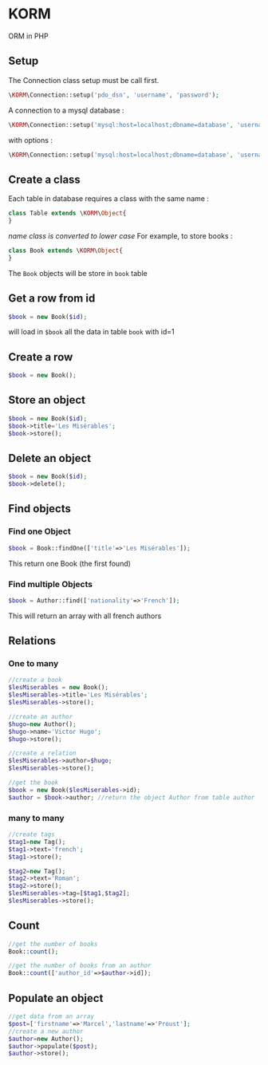 # KORM
ORM in PHP


## Setup

The Connection class setup must be call first.

``` php
\KORM\Connection::setup('pdo_dsn', 'username', 'password');
```

A connection to a mysql database :

``` php
\KORM\Connection::setup('mysql:host=localhost;dbname=database', 'username', 'password');
```

with options :

``` php
\KORM\Connection::setup('mysql:host=localhost;dbname=database', 'username', 'password', array(\PDO::MYSQL_ATTR_INIT_COMMAND => 'SET NAMES \'UTF8\''));
```

## Create a class

Each table in database requires a class with the same name :

``` php
class Table extends \KORM\Object{
}
```

_name class is converted to lower case_
For example, to store books :

``` php
class Book extends \KORM\Object{
}
```

The `Book` objects will be store in `book` table

## Get a row from id

``` php
$book = new Book($id);
```

will load in `$book` all the data in table `book` with id=1

## Create a row

``` php
$book = new Book();
```

## Store an object

``` php
$book = new Book($id);
$book->title='Les Misérables';
$book->store();
```

## Delete an object

``` php
$book = new Book($id);
$book->delete();
```

## Find objects

### Find one Object

``` php
$book = Book::findOne(['title'=>'Les Misérables']);
```

This return one Book (the first found)

### Find multiple Objects

``` php
$book = Author::find(['nationality'=>'French']);
```

This will return an array with all french authors

## Relations

### One to many

``` php
//create a book
$lesMiserables = new Book();
$lesMiserables->title='Les Misérables';
$lesMiserables->store();

//create an author
$hugo=new Author();
$hugo->name='Victor Hugo';
$hugo->store();

//create a relation
$lesMiserables->author=$hugo;
$lesMiserables->store();

//get the book
$book = new Book($lesMiserables->id);
$author = $book->author; //return the object Author from table author
```

### many to many

``` php
//create tags
$tag1=new Tag();
$tag1->text='french';
$tag1->store();

$tag2=new Tag();
$tag2->text='Roman';
$tag2->store();
$lesMiserables->tag=[$tag1,$tag2];
$lesMiserables->store();
```

## Count

``` php
//get the number of books
Book::count();

//get the number of books from an author
Book::count(['author_id'=>$author->id]);
```

## Populate an object

``` php
//get data from an array
$post=['firstname'=>'Marcel','lastname'=>'Proust'];
//create a new author
$author=new Author();
$author->populate($post);
$author->store();
```